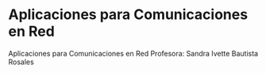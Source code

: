 # Aplicaciones para Comunicaciones en Red
 Aplicaciones para Comunicaciones en Red Profesora: Sandra Ivette Bautista Rosales
